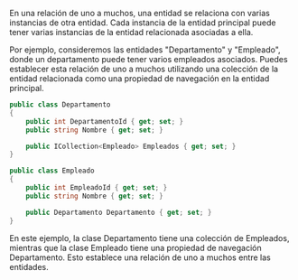 En una relación de uno a muchos, una entidad se relaciona con varias instancias de otra entidad. Cada instancia de la entidad principal puede tener varias instancias de la entidad relacionada asociadas a ella.

Por ejemplo, consideremos las entidades "Departamento" y "Empleado", donde un departamento puede tener varios empleados asociados. Puedes establecer esta relación de uno a muchos utilizando una colección de la entidad relacionada como una propiedad de navegación en la entidad principal.

```csharp
public class Departamento
{
    public int DepartamentoId { get; set; }
    public string Nombre { get; set; }

    public ICollection<Empleado> Empleados { get; set; }
}

public class Empleado
{
    public int EmpleadoId { get; set; }
    public string Nombre { get; set; }

    public Departamento Departamento { get; set; }
}
```
En este ejemplo, la clase Departamento tiene una colección de Empleados, mientras que la clase Empleado tiene una propiedad de navegación Departamento. Esto establece una relación de uno a muchos entre las entidades.
